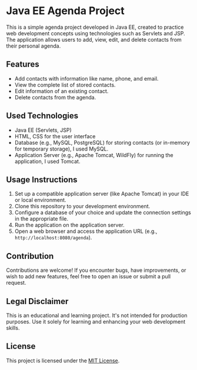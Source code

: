 # Java EE Agenda Project

This is a simple agenda project developed in Java EE, created to practice web development concepts using technologies such as Servlets and JSP. The application allows users to add, view, edit, and delete contacts from their personal agenda.

## Features

- Add contacts with information like name, phone, and email.
- View the complete list of stored contacts.
- Edit information of an existing contact.
- Delete contacts from the agenda.

## Used Technologies

- Java EE (Servlets, JSP)
- HTML, CSS for the user interface
- Database (e.g., MySQL, PostgreSQL) for storing contacts (or in-memory for temporary storage), I used MySQL.
- Application Server (e.g., Apache Tomcat, WildFly) for running the application, I used Tomcat.

## Usage Instructions

1. Set up a compatible application server (like Apache Tomcat) in your IDE or local environment.
2. Clone this repository to your development environment.
3. Configure a database of your choice and update the connection settings in the appropriate file.
4. Run the application on the application server.
5. Open a web browser and access the application URL (e.g., `http://localhost:8080/agenda`).

## Contribution

Contributions are welcome! If you encounter bugs, have improvements, or wish to add new features, feel free to open an issue or submit a pull request.

## Legal Disclaimer

This is an educational and learning project. It's not intended for production purposes. Use it solely for learning and enhancing your web development skills.

## License

This project is licensed under the [MIT License](LICENSE).

